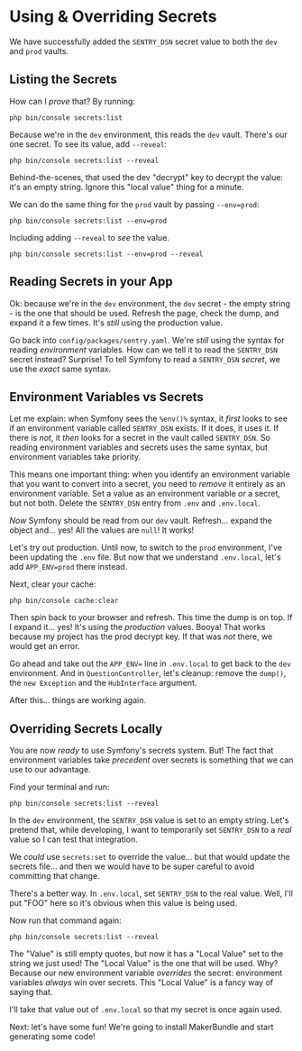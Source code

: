 # Using & Overriding Secrets

We have successfully added the `SENTRY_DSN` secret value to both the `dev`
and `prod` vaults.

## Listing the Secrets

How can I *prove* that? By running:

```terminal
php bin/console secrets:list
```

Because we're in the `dev` environment, this reads the `dev` vault. There's our
one secret. To see its value, add `--reveal`:

```terminal-silent
php bin/console secrets:list --reveal
```

Behind-the-scenes, that used the dev "decrypt" key to decrypt the value: it's
an empty string. Ignore this "local value" thing for a minute.

We can do the same thing for the `prod` vault by passing `--env=prod`:

```terminal-silent
php bin/console secrets:list --env=prod
```

Including adding `--reveal` to *see* the value.

```terminal-silent
php bin/console secrets:list --env=prod --reveal
```

## Reading Secrets in your App

Ok: because we're in the `dev` environment, the `dev` secret - the empty string -
is the one that should be used. Refresh the page, check the dump, and expand it
a few times. It's *still* using the production value.

Go back into `config/packages/sentry.yaml`. We're *still* using the syntax
for reading *environment* variables. How can we tell it to read the
`SENTRY_DSN` secret instead? Surprise! To tell Symfony to read
a `SENTRY_DSN` *secret*, we use the *exact* same syntax.

## Environment Variables vs Secrets

Let me explain: when Symfony sees the `%env()%` syntax, it *first* looks to
see if an environment variable called `SENTRY_DSN` exists. If it does, it uses it.
If there is *not*, it *then* looks for a secret in the vault called `SENTRY_DSN`.
So reading environment variables and secrets uses the same syntax, but environment
variables take priority.

This means one important thing: when you identify an environment variable that
you want to convert into a secret, you need to *remove* it entirely as an
environment variable. Set a value as an environment variable *or* a secret, but
not both. Delete the `SENTRY_DSN` entry from `.env` and `.env.local`.

*Now* Symfony should be read from our `dev` vault. Refresh... expand the object
and... yes! All the values are `null`! It works!

Let's try out production. Until now, to switch to the `prod` environment, I've
been updating the `.env` file. But now that we understand `.env.local`, let's
add `APP_ENV=prod` there instead.

Next, clear your cache:

```terminal
php bin/console cache:clear
```

Then spin back to your browser and refresh. This time the dump is on top. If I
expand it... yes! It's using the *production* values. Booya! That works because
my project has the prod decrypt key. If that was *not* there, we would get an
error.

Go ahead and take out the `APP_ENV=` line in `.env.local` to get back to the
`dev` environment. And in `QuestionController`, let's cleanup: remove the `dump()`,
the `new Exception` and the `HubInterface` argument.

After this... things are working again.

## Overriding Secrets Locally

You are now *ready* to use Symfony's secrets system. But! The fact that
environment variables take *precedent* over secrets is something that we can
use to our advantage.

Find your terminal and run:

```terminal
php bin/console secrets:list --reveal
```

In the `dev` environment, the `SENTRY_DSN` value is set to an empty string.
Let's pretend that, while developing, I want to temporarily set `SENTRY_DSN`
to a *real* value so I can test that integration.

We *could* use `secrets:set` to override the value... but that would update the
secrets file... and then we would have to be super careful to avoid committing
that change.

There's a better way. In `.env.local`, set `SENTRY_DSN` to the real value. Well,
I'll put "FOO" here so it's obvious when this value is being used.

Now run that command again:

```terminal-silent
php bin/console secrets:list --reveal
```

The "Value" is still empty quotes, but now it has a "Local Value" set to the
string we just used! The "Local Value" is the one that will be used. Why? Because
our new environment variable *overrides* the secret: environment variables *always*
win over secrets. This "Local Value" is a fancy way of saying that.

I'll take that value out of `.env.local` so that my secret is once again used.

Next: let's have some fun! We're going to install MakerBundle and start generating
some code!
